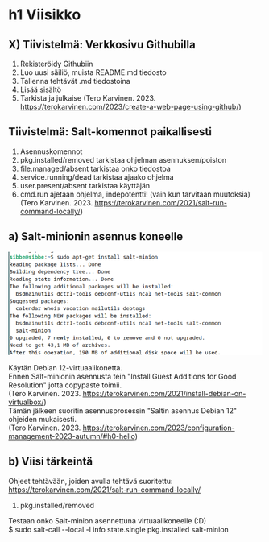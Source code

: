 # h1 Viisikko

## X) Tiivistelmä: Verkkosivu Githubilla

1. Rekisteröidy Githubiin
2. Luo uusi säiliö, muista README.md tiedosto
3. Tallenna tehtävät .md tiedostoina
4. Lisää sisältö
5. Tarkista ja julkaise
(Tero Karvinen. 2023. https://terokarvinen.com/2023/create-a-web-page-using-github/)

## Tiivistelmä: Salt-komennot paikallisesti
1. Asennuskomennot
2. pkg.installed/removed tarkistaa ohjelman asennuksen/poiston
3. file.managed/absent tarkistaa onko tiedostoa
4. service.running/dead tarkistaa ajaako ohjelma
5. user.present/absent tarkistaa käyttäjän
6. cmd.run ajetaan ohjelma, indepotentti! (vain kun tarvitaan muutoksia)
(Tero Karvinen. 2023. https://terokarvinen.com/2021/salt-run-command-locally/)

## a) Salt-minionin asennus koneelle

![img](./ins.png)

Käytän Debian 12-virtuaalikonetta.  
Ennen Salt-minionin asennusta tein "Install Guest Additions for Good Resolution" jotta copypaste toimii.  
(Tero Karvinen. 2023. https://terokarvinen.com/2021/install-debian-on-virtualbox/)  
Tämän jälkeen suoritin asennusprosessin "Saltin asennus Debian 12" ohjeiden mukaisesti.  
(Tero Karvinen. 2023. https://terokarvinen.com/2023/configuration-management-2023-autumn/#h0-hello)  

## b) Viisi tärkeintä

Ohjeet tehtävään, joiden avulla tehtävä suoritettu: https://terokarvinen.com/2021/salt-run-command-locally/  
1. pkg.installed/removed
   
Testaan onko Salt-minion asennettuna virtuaalikoneelle (:D)  
$ sudo salt-call --local -l info state.single pkg.installed salt-minion  
